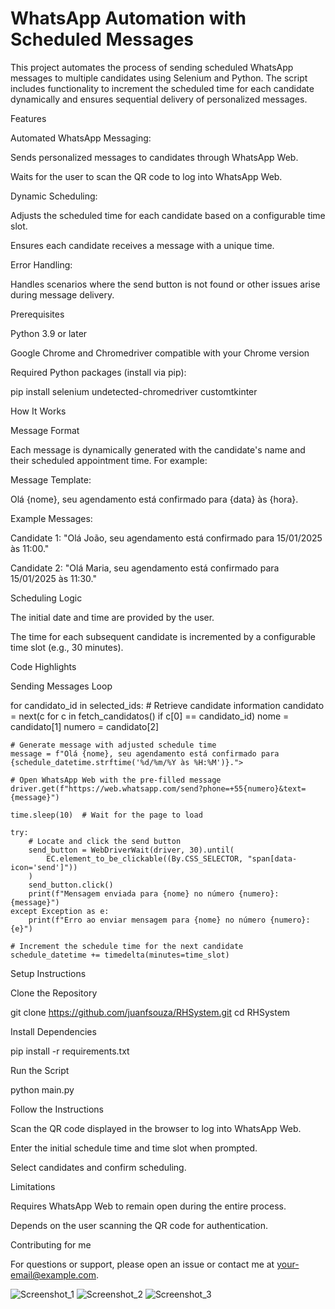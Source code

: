 # WhatsApp Automation with Scheduled Messages

This project automates the process of sending scheduled WhatsApp messages to multiple candidates using Selenium and Python. The script includes functionality to increment the scheduled time for each candidate dynamically and ensures sequential delivery of personalized messages.

Features

Automated WhatsApp Messaging:

Sends personalized messages to candidates through WhatsApp Web.

Waits for the user to scan the QR code to log into WhatsApp Web.

Dynamic Scheduling:

Adjusts the scheduled time for each candidate based on a configurable time slot.

Ensures each candidate receives a message with a unique time.

Error Handling:

Handles scenarios where the send button is not found or other issues arise during message delivery.

Prerequisites

Python 3.9 or later

Google Chrome and Chromedriver compatible with your Chrome version

Required Python packages (install via pip):

pip install selenium undetected-chromedriver customtkinter

How It Works

Message Format

Each message is dynamically generated with the candidate's name and their scheduled appointment time. For example:

Message Template:

Olá {nome}, seu agendamento está confirmado para {data} às {hora}.

Example Messages:

Candidate 1: "Olá João, seu agendamento está confirmado para 15/01/2025 às 11:00."

Candidate 2: "Olá Maria, seu agendamento está confirmado para 15/01/2025 às 11:30."

Scheduling Logic

The initial date and time are provided by the user.

The time for each subsequent candidate is incremented by a configurable time slot (e.g., 30 minutes).

Code Highlights

Sending Messages Loop

for candidato_id in selected_ids:
    # Retrieve candidate information
    candidato = next(c for c in fetch_candidatos() if c[0] == candidato_id)
    nome = candidato[1]
    numero = candidato[2]

    # Generate message with adjusted schedule time
    message = f"Olá {nome}, seu agendamento está confirmado para {schedule_datetime.strftime('%d/%m/%Y às %H:%M')}.">

    # Open WhatsApp Web with the pre-filled message
    driver.get(f"https://web.whatsapp.com/send?phone=+55{numero}&text={message}")

    time.sleep(10)  # Wait for the page to load

    try:
        # Locate and click the send button
        send_button = WebDriverWait(driver, 30).until(
            EC.element_to_be_clickable((By.CSS_SELECTOR, "span[data-icon='send']"))
        )
        send_button.click()
        print(f"Mensagem enviada para {nome} no número {numero}: {message}")
    except Exception as e:
        print(f"Erro ao enviar mensagem para {nome} no número {numero}: {e}")

    # Increment the schedule time for the next candidate
    schedule_datetime += timedelta(minutes=time_slot)

Setup Instructions

Clone the Repository

git clone https://github.com/juanfsouza/RHSystem.git
cd RHSystem

Install Dependencies

pip install -r requirements.txt

Run the Script

python main.py

Follow the Instructions

Scan the QR code displayed in the browser to log into WhatsApp Web.

Enter the initial schedule time and time slot when prompted.

Select candidates and confirm scheduling.

Limitations

Requires WhatsApp Web to remain open during the entire process.

Depends on the user scanning the QR code for authentication.

Contributing for me

For questions or support, please open an issue or contact me at your-email@example.com.

![Screenshot_1](https://github.com/user-attachments/assets/6d9ea71b-4a1d-4ed2-9d79-96774b63c837)
![Screenshot_2](https://github.com/user-attachments/assets/f9e870fe-69c8-4220-823a-165e492877a3)
![Screenshot_3](https://github.com/user-attachments/assets/8fb44cca-7686-4b59-bdf2-7d1a5280ef37)
